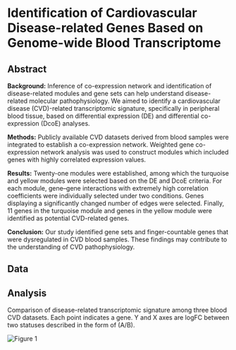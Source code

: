 # Identification of Cardiovascular Disease-related Genes Based on Genome-wide Blood Transcriptome

<!-- [![PDF Manuscript](https://img.shields.io/badge/manuscript-PDF-blue.svg)](https://pubmed.ncbi.nlm.nih.gov/34342586/)
[![DOI](https://img.shields.io/badge/DOI-10.2196/29331-blue.svg)](https://doi.org/10.2196/29331) -->

## Abstract
**Background:** Inference of co-expression network and identification of disease-related modules and gene sets can help understand disease-related molecular pathophysiology. We aimed to identify a cardiovascular disease (CVD)-related transcriptomic signature, specifically in peripheral blood tissue, based on differential expression (DE) and differential co-expression (DcoE) analyses.

**Methods:** Publicly available CVD datasets derived from blood samples were integrated to establish a co-expression network. Weighted gene co-expression network analysis was used to construct modules which included genes with highly correlated expression values.

**Results:** Twenty-one modules were established, among which the turquoise and yellow modules were selected based on the DE and DcoE criteria. For each module, gene–gene interactions with extremely high correlation coefficients were individually selected under two conditions. Genes displaying a significantly changed number of edges were selected. Finally, 11 genes in the turquoise module and genes in the yellow module were identified as potential CVD-related genes.

**Conclusion:** Our study identified gene sets and finger-countable genes that were dysregulated in CVD blood samples. These findings may contribute to the understanding of CVD pathophysiology.

## Data
      


## Analysis
Comparison of disease-related transcriptomic signature among three blood CVD datasets. Each point indicates a gene. Y and X axes are logFC between two statuses described in the form of (A/B).

![Figure 1](https://github.com/WCH-AI-LAB/Blood-CVD-genes/blob/main/fig-1.png "Figure 1")
